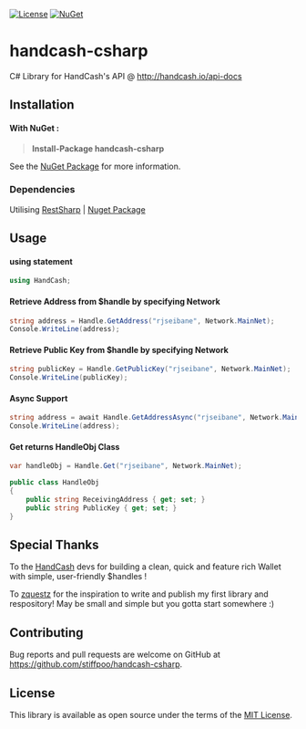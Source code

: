 [![License][License-Image]][License-URL] [![NuGet][NuGet-Image]][NuGet-Link]
# handcash-csharp

C# Library for HandCash's API @ http://handcash.io/api-docs

## Installation

#### With NuGet :
>**Install-Package handcash-csharp** 

See the [NuGet Package](https://www.nuget.org/packages/handcash-csharp/) for more information.

### Dependencies
Utilising [RestSharp](https://github.com/restsharp/RestSharp) | [Nuget Package](https://www.nuget.org/packages/RestSharp/)

## Usage

#### using statement
```c#
using HandCash;
```
#### Retrieve Address from $handle by specifying Network
```c#
string address = Handle.GetAddress("rjseibane", Network.MainNet);
Console.WriteLine(address);
```
#### Retrieve Public Key from $handle by specifying Network
```c#
string publicKey = Handle.GetPublicKey("rjseibane", Network.MainNet);
Console.WriteLine(publicKey);
```
#### Async Support
```c#
string address = await Handle.GetAddressAsync("rjseibane", Network.MainNet);
Console.WriteLine(address);
```
#### Get returns HandleObj Class
```c#
var handleObj = Handle.Get("rjseibane", Network.MainNet);
```
```c#
public class HandleObj
{
    public string ReceivingAddress { get; set; }
    public string PublicKey { get; set; }
}
```
## Special Thanks

To the [HandCash](https://handcash.io/) devs for building a clean, quick and feature rich Wallet with simple, user-friendly $handles !

To [zquestz](https://github.com/zquestz) for the inspiration to write and publish my first library and respository!
May be small and simple but you gotta start somewhere :)

## Contributing

Bug reports and pull requests are welcome on GitHub at https://github.com/stiffpoo/handcash-csharp.

## License

This library is available as open source under the terms of the [MIT License](https://opensource.org/licenses/MIT).

[License-URL]: http://opensource.org/licenses/MIT
[License-Image]: https://img.shields.io/github/license/mashape/apistatus.svg
[NuGet-Image]: https://img.shields.io/badge/nuget-v4.7.0-blue.svg
[NuGet-Link]: https://www.nuget.org/packages/handcash-csharp/
